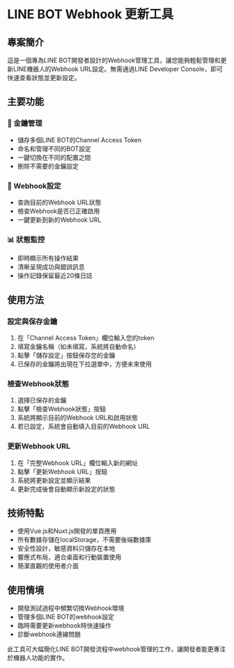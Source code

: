 # LINE BOT Webhook 更新工具

## 專案簡介

這是一個專為LINE BOT開發者設計的Webhook管理工具，讓您能夠輕鬆管理和更新LINE機器人的Webhook URL設定。無需通過LINE Developer Console，即可快速查看狀態並更新設定。

## 主要功能

### 🔑 金鑰管理
- 儲存多個LINE BOT的Channel Access Token
- 命名和管理不同的BOT設定
- 一鍵切換在不同的配置之間
- 刪除不需要的金鑰設定

### 🔗 Webhook設定
- 查詢目前的Webhook URL狀態
- 檢查Webhook是否已正確啟用
- 一鍵更新到新的Webhook URL

### 📊 狀態監控
- 即時顯示所有操作結果
- 清晰呈現成功與錯誤訊息
- 操作記錄保留最近20條日誌

## 使用方法

### 設定與保存金鑰
1. 在「Channel Access Token」欄位輸入您的token
2. 填寫金鑰名稱（如未填寫，系統將自動命名）
3. 點擊「儲存設定」按鈕保存您的金鑰
4. 已保存的金鑰將出現在下拉選單中，方便未來使用

### 檢查Webhook狀態
1. 選擇已保存的金鑰
2. 點擊「檢查Webhook狀態」按鈕
3. 系統將顯示目前的Webhook URL和啟用狀態
4. 若已設定，系統會自動填入目前的Webhook URL

### 更新Webhook URL
1. 在「完整Webhook URL」欄位輸入新的網址
2. 點擊「更新Webhook URL」按鈕
3. 系統將更新設定並顯示結果
4. 更新完成後會自動顯示新設定的狀態

## 技術特點

- 使用Vue.js和Nuxt.js開發的單頁應用
- 所有數據存儲在localStorage，不需要後端數據庫
- 安全性設計，敏感資料只儲存在本地
- 響應式布局，適合桌面和行動裝置使用
- 簡潔直觀的使用者介面

## 使用情境

- 開發測試過程中頻繁切換Webhook環境
- 管理多個LINE BOT的webhook設定
- 臨時需要更新webhook時快速操作
- 診斷webhook連線問題

此工具可大幅簡化LINE BOT開發流程中webhook管理的工作，讓開發者能更專注於機器人功能的實作。
